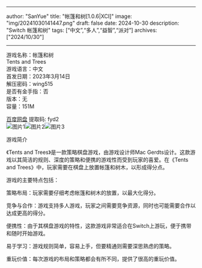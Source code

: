 
---
author: "SanYue"
title: "帐篷和树[1.0.6|XCI]"
image: "img/20241030141447.png"
draft: false
date: 2024-10-30
description: "Switch 帐篷和树"
tags: [“中文”,“多人”,“益智”,“派对”]
archives: ["2024/10/30"]

---

游戏名称：帐篷和树   
Tents and Trees    
游戏语言：中文  
首发日期：2023年3月14日  
解压密码：wing515  
是否有金手指：否  
版本：无   
容量：151M

[百度网盘](https://pan.baidu.com/s/1_P2YAIiFl4q46eND0YEJcw) 提取码: fyd2  
![图片1](img/3fdee2a9.jpg)![图片2](img/31a25ec54.jpg)![图片3](img/1f13d0f90.jpg)  

游戏简介  

《Tents and Trees》是一款策略棋盘游戏，由游戏设计师Mac Gerdts设计。这款游戏以其简洁的规则、深度的策略和便携的游戏性而受到玩家的喜爱。在《Tents and Trees》中，玩家需要在棋盘上放置帐篷和树木，以形成得分点。

游戏的主要特点包括：

策略布局：玩家需要仔细考虑帐篷和树木的放置，以最大化得分。

竞争与合作：游戏支持多人游戏，玩家之间需要竞争资源，同时也可能需要合作以达成更高的得分。

便携性：由于其棋盘游戏的特性，这款游戏非常适合在Switch上游玩，便于携带和随时开始游戏。

易于学习：游戏规则简单，容易上手，但要精通则需要深思熟虑的策略。

重玩价值：每次游戏的布局和策略都会有所不同，提供了很高的重玩价值。
